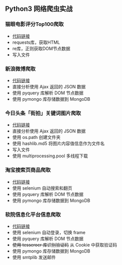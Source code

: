 Python3 网络爬虫实战
------
### 猫眼电影评分Top100爬取
- [代码链接](chapter3/maoyan.py)
- requests库，获取HTML
- re库，正则获取DOM节点数据
- 写入文件

### 新浪微博爬取
- [代码链接](chapter6/weibo.py)
- 直接分析使用 Ajax 返回的 JSON 数据
- 使用 pyquery 库解析 DOM 节点数据
- 使用 pymongo 库存储数据到 MongoDB

### 今日头条「街拍」关键词图片爬取
- [代码链接](chapter6/jiepai.py)
- 直接分析使用 Ajax 返回的 JSON 数据
- 使用 os.path 创建文件夹
- 使用 hashlib.md5 将图片内容值信息作为文件名
- 写入文件
- 使用 multiprocessing.pool 多线程下载

### 淘宝搜索页商品爬取
- [代码链接](chapter7/taobao.py)
- 使用 selenium 自动搜索和翻页
- 使用 pyquery 库解析 DOM 节点数据
- 使用 pymongo 库存储数据到 MongoDB

### 软院信息化平台信息爬取
- [代码链接](chapter8/ustc_sse/ustc_sse.py)
- 使用 selenium 自动登录，切换 frame
- 使用 pyquery 库解析 DOM 节点数据
- ~~使用 tesserocr 库识别验证码~~ 从 Cookie 中获取验证码
- 使用 pymongo 库存储数据到 MongoDB
- 使用 smtplib 发送邮件